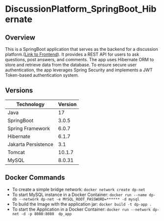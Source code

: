 # DiscussionPlatform_SpringBoot_Hibernate

## Overview
This is a SpringBoot application that serves as the backend for a discussion platform.([Link to Frontend](https://github.com/JasonPauldj/DiscussionPlatform_ReactJS)). It provides a REST API for users to ask questions, post answers, and comments. The app uses Hibernate ORM to store and retrieve data from the database. To ensure secure user authentication, the app leverages Spring Security and implements a JWT Token-based authentication system.

## Versions

| Technology | Version |
| --- | ----------- |
| Java | 17 |
| SpringBoot | 3.0.5 |
| Spring Framework | 6.0.7 |
| Hibernate | 6.1.7 |
| Jakarta Persistence | 3.1 |
| Tomcat | 10.1.7 |
| MySQL | 8.0.31 |

## Docker Commands
- To create a simple bridge network:
`docker network create dp-net`
- To start MySQL instance in a Docker Container:
`docker run --name dp-db --network dp-net -e MYSQL_ROOT_PASSWORD=****** -d mysql`
- To build the Image with the application jar:
`docker build -t dp-app .`
- To start the Application in a Docker Container: `docker run --network dp-net -d -p 8080:8080  dp_app`
